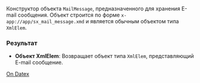 Конструктор объекта `MailMessage`, предназначенного для хранения E-mail сообщения. Объект строится по форме `x-app://app/sx_mail_message.xmd` и является обычным объектом типа `XmlElem`.

### Результат
- **Объект XmlElem**: Возвращает объект типа `XmlElem`, представляющий E-mail сообщение.

[On Datex](http://docs.datex.ru/article.htm?id=5620276905286592641)